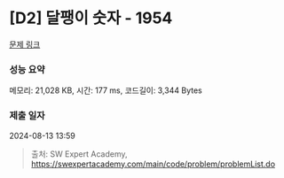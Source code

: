 # [D2] 달팽이 숫자 - 1954 

[문제 링크](https://swexpertacademy.com/main/code/problem/problemDetail.do?contestProbId=AV5PobmqAPoDFAUq) 

### 성능 요약

메모리: 21,028 KB, 시간: 177 ms, 코드길이: 3,344 Bytes

### 제출 일자

2024-08-13 13:59



> 출처: SW Expert Academy, https://swexpertacademy.com/main/code/problem/problemList.do